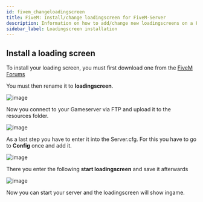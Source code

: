 ```yaml
---
id: fivem_changeloadingscreen
title: FiveM: Install/change loadingscreen for FiveM-Server
description: Information on how to add/change new loadingscreens on a FiveM server from ZAP-Hosting - ZAP-Hosting.com documentation
sidebar_label: Loadingscreen installation
---
```


## Install a loading screen

 To install your loading screen, you must first download one from the [FiveM Forums](https://forum.cfx.re/)

You must then rename it to **loadingscreen**.

![image](https://user-images.githubusercontent.com/13604413/159137969-1093e207-da3b-442d-9e98-c2eb848f80d7.png)

Now you connect to your Gameserver via FTP and upload it to the resources folder.

![image](https://user-images.githubusercontent.com/13604413/159137976-99390bc4-108c-477f-8baf-d4945a7b3fe6.png)

As a last step you have to enter it into the Server.cfg. For this you have to go to **Config** once and add it.

![image](https://user-images.githubusercontent.com/13604413/159137985-e4ae0c0e-5cee-400a-8f0d-2d625b0e47f8.png)

There you enter the following **start loadingscreen** and save it afterwards

![image](https://user-images.githubusercontent.com/13604413/159137995-dd0b6acd-6203-4899-96b9-30eb2ace50ba.png)

Now you can start your server and the loadingscreen will show ingame.


